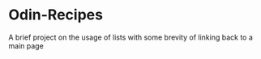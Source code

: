 # Odin-Recipes
 A brief project on the usage of lists with some brevity of linking back to a main page
